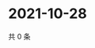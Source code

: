 # 2021-10-28

共 0 条

<!-- BEGIN WEIBO -->
<!-- 最后更新时间 Thu Oct 28 2021 02:00:57 GMT+0800 (China Standard Time) -->

<!-- END WEIBO -->
